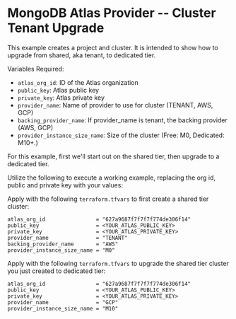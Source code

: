 # MongoDB Atlas Provider -- Cluster Tenant Upgrade

This example creates a project and cluster. It is intended to show how to upgrade from shared, aka tenant, to dedicated tier.

Variables Required:
- `atlas_org_id`: ID of the Atlas organization
- `public_key`: Atlas public key
- `private_key`: Atlas  private key
- `provider_name`: Name of provider to use for cluster (TENANT, AWS, GCP)
- `backing_provider_name`: If provider_name is tenant, the backing provider (AWS, GCP)
- `provider_instance_size_name`: Size of the cluster (Free: M0, Dedicated: M10+.)

For this example, first we'll start out on the shared tier, then upgrade to a dedicated tier.


Utilize the following to execute a working example, replacing the org id, public and private key with your values:

Apply with the following `terraform.tfvars` to first create a shared tier cluster:
```
atlas_org_id                = "627a9687f7f7f7f774de306f14"
public_key                  = <YOUR_ATLAS_PUBLIC_KEY>
private_key                 = <YOUR_ATLAS_PRIVATE_KEY>
provider_name               = "TENANT"
backing_provider_name       = "AWS"
provider_instance_size_name = "M0"
```

Apply with the following `terraform.tfvars` to upgrade the shared tier cluster you just created to dedicated tier:
```
atlas_org_id                = "627a9687f7f7f7f774de306f14"
public_key                  = <YOUR_ATLAS_PUBLIC_KEY>
private_key                 = <YOUR_ATLAS_PRIVATE_KEY>
provider_name               = "GCP"
provider_instance_size_name = "M10"
